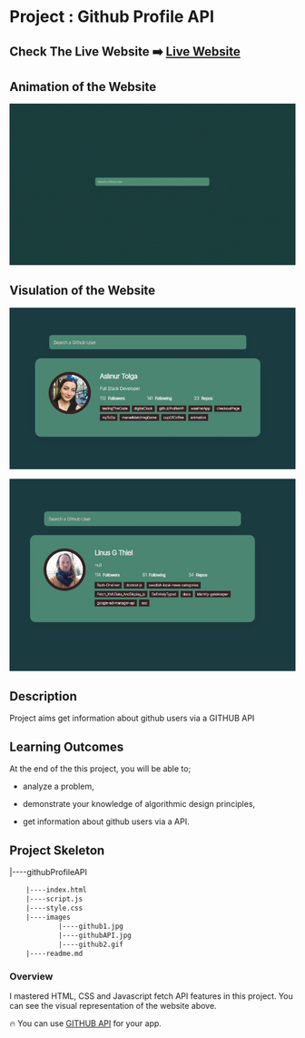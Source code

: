 # Project : Github Profile API

## Check The Live Website :arrow_right: [Live Website](https://aslinurtolga.github.io/githubProfileAPI/)

## Animation of the Website

![image](./images/github2.gif)

## Visulation of the Website

![image](./images/githubAPI.jpg)

![image](https://github.com/aslinurtolga/githubProfileAPI/blob/main/images/github1.jpg)






## Description

Project aims get information about github users via a GITHUB API

## Learning Outcomes

At the end of the this project, you will be able to;

- analyze a problem,

- demonstrate your knowledge of algorithmic design principles,

- get information about github users via a API.


## Project Skeleton 

|----githubProfileAPI

        |----index.html  
        |----script.js
        |----style.css
        |----images
                |----github1.jpg
                |----githubAPI.jpg
                |----github2.gif
        |----readme.md 

### Overview
I mastered HTML, CSS and Javascript fetch API features in this project. You can see the visual representation of the website above.

:fire: You can use [GITHUB API](https://api.github.com/users/) for your app. 
